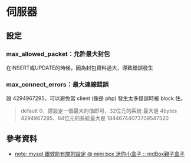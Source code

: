 # 伺服器

## 設定


### max_allowed_packet：允許最大封包

在INSERT或UPDATE的時候，因為封包資料過大，導致錯誤發生

### max_connect_errors：最大連線錯誤

設 4294967295，可以避免當 client (像是 php) 發生太多錯誤時被 block 住。

> default 0，請設定一個最大的值即可，32位元的系統 最大是 4bytes 4294967295、64位元的系統最大是 18446744073709547520

## 參考資料
* [note: mysql 跟效能有關的設定 @ mini box 迷你小盒子 :: nidBox親子盒子](http://mini.nidbox.com/diary/read/7451092)
